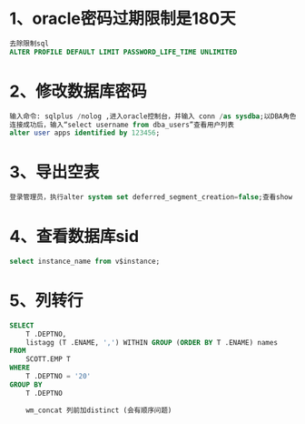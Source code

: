 # 1、oracle密码过期限制是180天

```sql
去除限制sql
ALTER PROFILE DEFAULT LIMIT PASSWORD_LIFE_TIME UNLIMITED
```

# 2、修改数据库密码

```sql
输入命令: sqlplus /nolog ,进入oracle控制台，并输入 conn /as sysdba;以DBA角色进入。
连接成功后，输入“select username from dba_users”查看用户列表
alter user apps identified by 123456;
```

# 3、导出空表

```sql
登录管理员，执行alter system set deferred_segment_creation=false;查看show parameter deferred_segment_creation;这种办法的前提是数据导入之前。
```

# 4、查看数据库sid

``` sql
select instance_name from v$instance;
```

# 5、列转行

``` sql
SELECT
	T .DEPTNO,
	listagg (T .ENAME, ',') WITHIN GROUP (ORDER BY T .ENAME) names
FROM
	SCOTT.EMP T
WHERE
	T .DEPTNO = '20'
GROUP BY
	T .DEPTNO
	
	wm_concat 列前加distinct (会有顺序问题)
```





